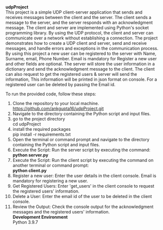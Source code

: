 **udpProject**  
This project is a simple UDP client-server application that sends and receives messages between the client and the server. The client sends a message to the server, and the server responds with an acknowledgment message. The client and server are implemented using Python's socket programming library. By using the UDP protocol, the client and server can communicate over a network without establishing a connection. The project demonstrates how to create a UDP client and server, send and receive messages, and handle errors and exceptions in the communication process. 
By using this project a new user can be registered to the server with Name, Surname, email, Phone Number. Email is mandatory for Register a new user and other fields are optional. The server will store the user information in a dictionary and send the acknowledgment message to the client. The client can also request to get the registered users & server will send the information, This information will be printed in json format on console. For a registered user can be deleted by passing the Email id.

To run the provided code, follow these steps:
1. Clone the repository to your local machine.  
https://github.com/ankgupta16/udpProject.git
2. Navigate to the directory containing the Python script and input files.
3. go to the project directory  
   cd udpProject
4. install the required packages  
   pip install -r requirements.txt
5. Open the terminal or command prompt and navigate to the directory containing the Python script and input files.
6. Execute the Script: Run the server script by executing the command:  
      **python server.py**
7. Execute the Script: Run the client script by executing the command on another terminal or command prompt:  
      **python client.py**
8. Register a new user: Enter the user details in the client console. Email is mandatory for registering a new user.
9. Get Registered Users: Enter 'get_users' in the client console to request the registered users' information.
10. Delete a User: Enter the email id of the user to be deleted in the client console.
11. Review the Output: Check the console output for the acknowledgment messages and the registered users' information.  
**Development Environment**  
Python 3.9.7

